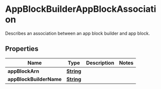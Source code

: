 

# AppBlockBuilderAppBlockAssociation

Describes an association between an app block builder and app block.

## Properties

| Name | Type | Description | Notes |
|------------ | ------------- | ------------- | -------------|
|**appBlockArn** | [**String**](String.md) |  |  |
|**appBlockBuilderName** | [**String**](String.md) |  |  |



